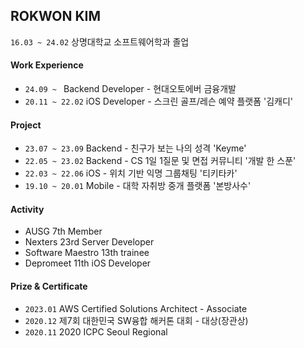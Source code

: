## ROKWON KIM
`16.03 ~ 24.02` 상명대학교 소프트웨어학과 졸업

#### Work Experience  
- `24.09 ~ ` Backend Developer - 현대오토에버 금융개발
- `20.11 ~ 22.02` iOS Developer - 스크린 골프/레슨 예약 플랫폼 '김캐디' 

#### Project
- `23.07 ~ 23.09` Backend - 친구가 보는 나의 성격 'Keyme' 
- `22.05 ~ 23.02` Backend - CS 1일 1질문 및 면접 커뮤니티 '개발 한 스푼'
- `22.03 ~ 22.06` iOS - 위치 기반 익명 그룹채팅 '티키타카' 
- `19.10 ~ 20.01` Mobile - 대학 자취방 중개 플랫폼 '본방사수'

#### Activity
- AUSG 7th Member
- Nexters 23rd Server Developer
- Software Maestro 13th trainee
- Depromeet 11th iOS Developer

#### Prize & Certificate
- `2023.01` AWS Certified Solutions Architect - Associate
- `2020.12` 제7회 대한민국 SW융합 해커톤 대회 - 대상(장관상) 
- `2020.11` 2020 ICPC Seoul Regional
